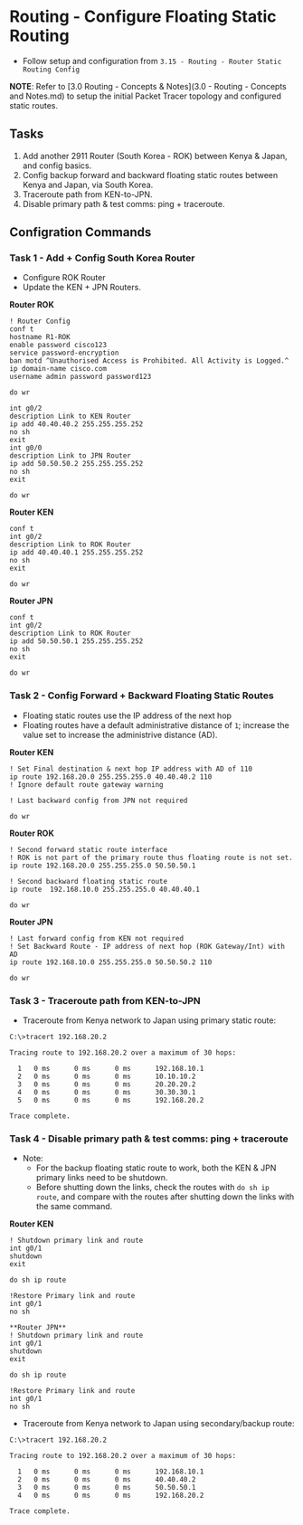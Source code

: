# Routing - Configure Floating Static Routing

+ Follow setup and configuration from `3.15 - Routing - Router Static Routing Config`

**NOTE**: Refer to [3.0 Routing - Concepts & Notes](3.0 -  Routing - Concepts and Notes.md) to setup the initial Packet Tracer topology and configured static routes.

## Tasks
1. Add another 2911 Router (South Korea - ROK) between Kenya & Japan, and config basics.
2. Config backup forward and backward floating static routes between Kenya and Japan, via South Korea.
3. Traceroute path from KEN-to-JPN.
4. Disable primary path & test comms: ping + traceroute.

## Configration Commands
### Task 1 - Add + Config South Korea Router
+ Configure ROK Router
+ Update the KEN + JPN Routers.

**Router ROK**
```
! Router Config
conf t
hostname R1-ROK
enable password cisco123
service password-encryption
ban motd ^Unauthorised Access is Prohibited. All Activity is Logged.^
ip domain-name cisco.com
username admin password password123

do wr

int g0/2
description Link to KEN Router
ip add 40.40.40.2 255.255.255.252
no sh
exit
int g0/0
description Link to JPN Router
ip add 50.50.50.2 255.255.255.252
no sh
exit

do wr
```

**Router KEN**
```
conf t
int g0/2
description Link to ROK Router
ip add 40.40.40.1 255.255.255.252
no sh
exit

do wr
```

**Router JPN**
```
conf t
int g0/2
description Link to ROK Router
ip add 50.50.50.1 255.255.255.252
no sh
exit

do wr
```


### Task 2 - Config Forward + Backward Floating Static Routes
+ Floating static routes use the IP address of the next hop
+ Floating routes have a default administrative distance of `1`; increase the value set to increase the administrive distance (AD).

**Router KEN**
```
! Set Final destination & next hop IP address with AD of 110
ip route 192.168.20.0 255.255.255.0 40.40.40.2 110
! Ignore default route gateway warning

! Last backward config from JPN not required

do wr
```


**Router ROK**
```
! Second forward static route interface
! ROK is not part of the primary route thus floating route is not set.
ip route 192.168.20.0 255.255.255.0 50.50.50.1

! Second backward floating static route
ip route  192.168.10.0 255.255.255.0 40.40.40.1

do wr
```

**Router JPN**
```
! Last forward config from KEN not required
! Set Backward Route - IP address of next hop (ROK Gateway/Int) with AD
ip route 192.168.10.0 255.255.255.0 50.50.50.2 110

do wr
```

### Task 3 - Traceroute path from KEN-to-JPN

+ Traceroute from Kenya network to Japan using primary static route:
```
C:\>tracert 192.168.20.2

Tracing route to 192.168.20.2 over a maximum of 30 hops: 

  1   0 ms      0 ms      0 ms      192.168.10.1
  2   0 ms      0 ms      0 ms      10.10.10.2
  3   0 ms      0 ms      0 ms      20.20.20.2
  4   0 ms      0 ms      0 ms      30.30.30.1
  5   0 ms      0 ms      0 ms      192.168.20.2

Trace complete.
```

### Task 4 - Disable primary path & test comms: ping + traceroute
+ Note: 
  + For the backup floating static route to work, both the KEN & JPN primary links need to be shutdown.
  + Before shutting down the links, check the routes with `do sh ip route`, and compare with the routes after shutting down the links with the same command.

**Router KEN**
```
! Shutdown primary link and route
int g0/1
shutdown
exit

do sh ip route

!Restore Primary link and route
int g0/1
no sh

**Router JPN**
! Shutdown primary link and route
int g0/1
shutdown
exit

do sh ip route

!Restore Primary link and route
int g0/1
no sh
```
+ Traceroute from Kenya network to Japan using secondary/backup route:

```
C:\>tracert 192.168.20.2

Tracing route to 192.168.20.2 over a maximum of 30 hops: 

  1   0 ms      0 ms      0 ms      192.168.10.1
  2   0 ms      0 ms      0 ms      40.40.40.2
  3   0 ms      0 ms      0 ms      50.50.50.1
  4   0 ms      0 ms      0 ms      192.168.20.2

Trace complete.
```